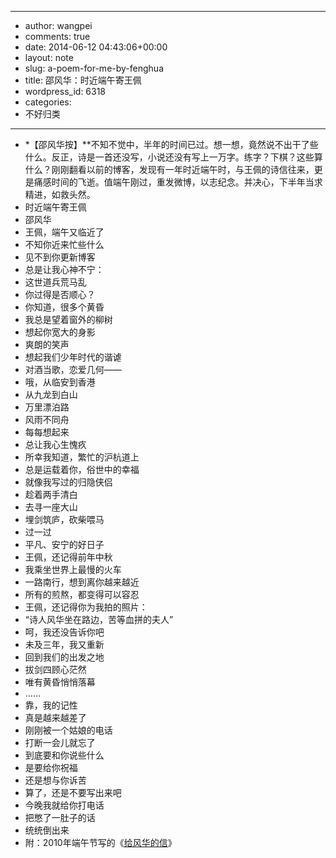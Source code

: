 - --
- author: wangpei
- comments: true
- date: 2014-06-12 04:43:06+00:00
- layout: note
- slug: a-poem-for-me-by-fenghua
- title: 邵风华：时近端午寄王佩
- wordpress_id: 6318
- categories:
- 不好归类
- --
- *【邵风华按】**不知不觉中，半年的时间已过。想一想，竟然说不出干了些什么。反正，诗是一首还没写，小说还没有写上一万字。练字？下棋？这些算什么？刚刚翻看以前的博客，发现有一年时近端午时，与王佩的诗信往来，更是痛感时间的飞逝。值端午刚过，重发微博，以志纪念。并决心，下半年当求精进，如救头然。
- 时近端午寄王佩
- 邵风华
- 王佩，端午又临近了
- 不知你近来忙些什么
- 见不到你更新博客
- 总是让我心神不宁：
- 这世道兵荒马乱
- 你过得是否顺心？
- 你知道，很多个黄昏
- 我总是望着窗外的柳树
- 想起你宽大的身影
- 爽朗的笑声
- 想起我们少年时代的谐谑
- 对酒当歌，恋爱几何——
- 哦，从临安到香港
- 从九龙到白山
- 万里漂泊路
- 风雨不同舟
- 每每想起来
- 总让我心生愧疚
- 所幸我知道，繁忙的沪杭道上
- 总是运载着你，俗世中的幸福
- 就像我写过的归隐侠侣
- 趁着两手清白
- 去寻一座大山
- 埋剑筑庐，砍柴喂马
- 过一过
- 平凡、安宁的好日子
- 王佩，还记得前年中秋
- 我乘坐世界上最慢的火车
- 一路南行，想到离你越来越近
- 所有的煎熬，都变得可以容忍
- 王佩，还记得你为我拍的照片：
- “诗人风华坐在路边，苦等血拼的夫人”
- 呵，我还没告诉你吧
- 未及三年，我又重新
- 回到我们的出发之地
- 拔剑四顾心茫然
- 唯有黄昏悄悄落幕
- ……
- 靠，我的记性
- 真是越来越差了
- 刚刚被一个姑娘的电话
- 打断一会儿就忘了
- 到底要和你说些什么
- 是要给你祝福
- 还是想与你诉苦
- 算了，还是不要写出来吧
- 今晚我就给你打电话
- 把憋了一肚子的话
- 统统倒出来
- 附：2010年端午节写的《[给风华的信](http://www.baibanbao.net/creativewriting/2010/06/27/to-fenghua/)》

